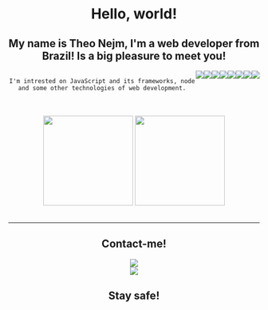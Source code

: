 <div align="center">

# Hello, world! 

## My name is Theo Nejm, I'm a web developer from Brazil! Is a big pleasure to meet you!

<div align="center" style="display: flex">
  
  `I'm intrested on JavaScript and its frameworks, node and some other technologies of web development.`
  
  <img src="https://img.shields.io/badge/TypeScript-007ACC?style=for-the-badge&logo=typescript&logoColor=white">
  <img src="https://img.shields.io/badge/CSS3-1572B6?style=for-the-badge&logo=css3&logoColor=white">
  <img src="https://img.shields.io/badge/Node.js-43853D?style=for-the-badge&logo=node-dot-js&logoColor=white">
  <img src="https://img.shields.io/badge/npm-CB3837?style=for-the-badge&logo=npm&logoColor=white">
  <img src="https://img.shields.io/badge/HTML5-E34F26?style=for-the-badge&logo=html5&logoColor=white">
  <img src="https://img.shields.io/badge/Git-F05032?style=for-the-badge&logo=git&logoColor=white">
  <img src="https://img.shields.io/badge/JavaScript-F7DF1E?style=for-the-badge&logo=javascript&logoColor=black"> 
  <img src="https://img.shields.io/badge/React-20232A?style=for-the-badge&logo=react&logoColor=61DAFB">
</div>
  
<br />
<br />
  
<div align="center">
  <img height="180em" src="https://github-readme-stats.vercel.app/api?username=Theo-Nejm&show_icons=true&theme=dark&include_all_commits=true&count_private=true"/>
  <img height="180em" src="https://github-readme-stats.vercel.app/api/top-langs/?username=Theo-Nejm&layout=compact&langs_count=16&theme=dark">
</div>
<br><hr>
  
## Contact-me! 
<a href="https://instagram.com/theo_nejm" target="_blank"><img src="https://img.shields.io/badge/Instagram-E4405F?style=for-the-badge&logo=instagram&logoColor=white"></a>
<br>
<a href="https://linkedin.com/in/theo-nejm" target="_blank"><img src="https://img.shields.io/badge/LinkedIn-0077B5?style=for-the-badge&logo=linkedin&logoColor=white"></a>

## Stay safe!
  
  </div>
